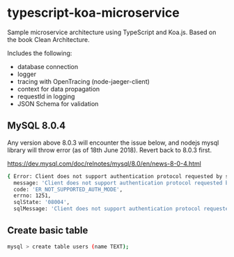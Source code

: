 # typescript-koa-microservice

Sample microservice architecture using TypeScript and Koa.js. Based on the book Clean Architecture.

Includes the following:

- database connection
- logger
- tracing with OpenTracing (node-jaeger-client)
- context for data propagation
- requestId in logging
- JSON Schema for validation

## MySQL 8.0.4

Any version above 8.0.3 will encounter the issue below, and nodejs mysql library will throw error (as of 18th June 2018). Revert back to 8.0.3 first.

https://dev.mysql.com/doc/relnotes/mysql/8.0/en/news-8-0-4.html

```bash
{ Error: Client does not support authentication protocol requested by server; consider upgrading MySQL client
  message: 'Client does not support authentication protocol requested by server; consider upgrading MySQL client',
  code: 'ER_NOT_SUPPORTED_AUTH_MODE',
  errno: 1251,
  sqlState: '08004',
  sqlMessage: 'Client does not support authentication protocol requested by server; consider upgrading MySQL client' }
```

## Create basic table

```bash
mysql > create table users (name TEXT);
```